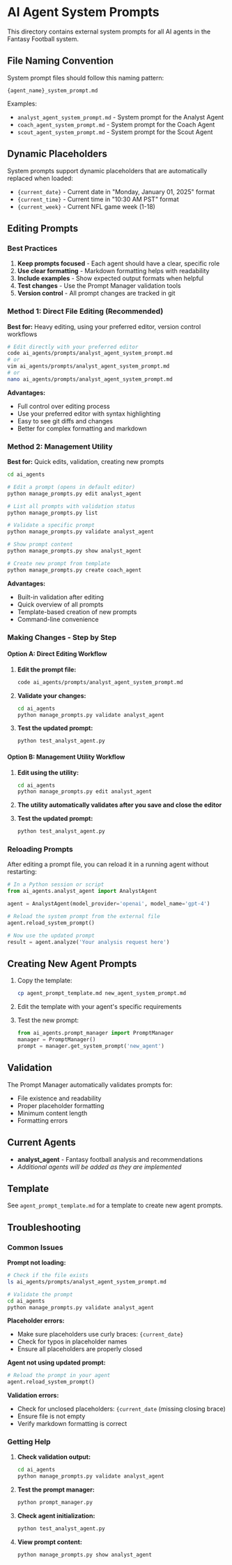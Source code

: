 # AI Agent System Prompts

This directory contains external system prompts for all AI agents in the Fantasy Football system.

## File Naming Convention

System prompt files should follow this naming pattern:
```
{agent_name}_system_prompt.md
```

Examples:
- `analyst_agent_system_prompt.md` - System prompt for the Analyst Agent
- `coach_agent_system_prompt.md` - System prompt for the Coach Agent
- `scout_agent_system_prompt.md` - System prompt for the Scout Agent

## Dynamic Placeholders

System prompts support dynamic placeholders that are automatically replaced when loaded:

- `{current_date}` - Current date in "Monday, January 01, 2025" format
- `{current_time}` - Current time in "10:30 AM PST" format  
- `{current_week}` - Current NFL game week (1-18)

## Editing Prompts

### Best Practices
1. **Keep prompts focused** - Each agent should have a clear, specific role
2. **Use clear formatting** - Markdown formatting helps with readability
3. **Include examples** - Show expected output formats when helpful
4. **Test changes** - Use the Prompt Manager validation tools
5. **Version control** - All prompt changes are tracked in git

### Method 1: Direct File Editing (Recommended)
**Best for:** Heavy editing, using your preferred editor, version control workflows

```bash
# Edit directly with your preferred editor
code ai_agents/prompts/analyst_agent_system_prompt.md
# or
vim ai_agents/prompts/analyst_agent_system_prompt.md
# or
nano ai_agents/prompts/analyst_agent_system_prompt.md
```

**Advantages:**
- Full control over editing process
- Use your preferred editor with syntax highlighting
- Easy to see git diffs and changes
- Better for complex formatting and markdown

### Method 2: Management Utility
**Best for:** Quick edits, validation, creating new prompts

```bash
cd ai_agents

# Edit a prompt (opens in default editor)
python manage_prompts.py edit analyst_agent

# List all prompts with validation status
python manage_prompts.py list

# Validate a specific prompt
python manage_prompts.py validate analyst_agent

# Show prompt content
python manage_prompts.py show analyst_agent

# Create new prompt from template
python manage_prompts.py create coach_agent
```

**Advantages:**
- Built-in validation after editing
- Quick overview of all prompts
- Template-based creation of new prompts
- Command-line convenience

### Making Changes - Step by Step

#### Option A: Direct Editing Workflow
1. **Edit the prompt file:**
   ```bash
   code ai_agents/prompts/analyst_agent_system_prompt.md
   ```

2. **Validate your changes:**
   ```bash
   cd ai_agents
   python manage_prompts.py validate analyst_agent
   ```

3. **Test the updated prompt:**
   ```bash
   python test_analyst_agent.py
   ```

#### Option B: Management Utility Workflow
1. **Edit using the utility:**
   ```bash
   cd ai_agents
   python manage_prompts.py edit analyst_agent
   ```

2. **The utility automatically validates after you save and close the editor**

3. **Test the updated prompt:**
   ```bash
   python test_analyst_agent.py
   ```

### Reloading Prompts
After editing a prompt file, you can reload it in a running agent without restarting:

```python
# In a Python session or script
from ai_agents.analyst_agent import AnalystAgent

agent = AnalystAgent(model_provider='openai', model_name='gpt-4')

# Reload the system prompt from the external file
agent.reload_system_prompt()

# Now use the updated prompt
result = agent.analyze('Your analysis request here')
```

## Creating New Agent Prompts

1. Copy the template:
   ```bash
   cp agent_prompt_template.md new_agent_system_prompt.md
   ```

2. Edit the template with your agent's specific requirements

3. Test the new prompt:
   ```python
   from ai_agents.prompt_manager import PromptManager
   manager = PromptManager()
   prompt = manager.get_system_prompt('new_agent')
   ```

## Validation

The Prompt Manager automatically validates prompts for:
- File existence and readability
- Proper placeholder formatting
- Minimum content length
- Formatting errors

## Current Agents

- **analyst_agent** - Fantasy football analysis and recommendations
- *Additional agents will be added as they are implemented*

## Template

See `agent_prompt_template.md` for a template to create new agent prompts.

## Troubleshooting

### Common Issues

**Prompt not loading:**
```bash
# Check if the file exists
ls ai_agents/prompts/analyst_agent_system_prompt.md

# Validate the prompt
cd ai_agents
python manage_prompts.py validate analyst_agent
```

**Placeholder errors:**
- Make sure placeholders use curly braces: `{current_date}`
- Check for typos in placeholder names
- Ensure all placeholders are properly closed

**Agent not using updated prompt:**
```python
# Reload the prompt in your agent
agent.reload_system_prompt()
```

**Validation errors:**
- Check for unclosed placeholders: `{current_date` (missing closing brace)
- Ensure file is not empty
- Verify markdown formatting is correct

### Getting Help

1. **Check validation output:**
   ```bash
   cd ai_agents
   python manage_prompts.py validate analyst_agent
   ```

2. **Test the prompt manager:**
   ```bash
   python prompt_manager.py
   ```

3. **Check agent initialization:**
   ```bash
   python test_analyst_agent.py
   ```

4. **View prompt content:**
   ```bash
   python manage_prompts.py show analyst_agent
   ```

